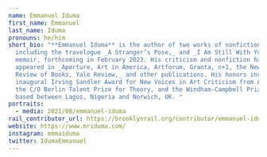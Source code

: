 ```yaml
---
name: Emmanuel Iduma
first_name: Emmanuel
last_name: Iduma
pronouns: he/him
short_bio: "**Emmanuel Iduma** is the author of two works of nonfiction,
  including the travelogue _A Stranger’s Pose,_ and _I Am Still With You,_ a
  memoir, forthcoming in February 2023. His criticism and nonfiction have
  appeared in _Aperture, Art in America, Artforum, Granta, n+1, the New York
  Review of Books, Yale Review,_ and other publications. His honors include the
  inaugural Irving Sandler Award for New Voices in Art Criticism from AICA-USA,
  the C/O Berlin Talent Prize for Theory, and the Windham-Campbell Prize. He is
  based between Lagos, Nigeria and Norwich, UK. "
portraits:
  - media: 2021/08/emmanuel-iduma
rail_contributor_url: https://brooklynrail.org/contributor/emmanuel-iduma
website: https://www.mriduma.com/
instagram: emmaiduma
twitter: IdumaEmmanuel
---
```

